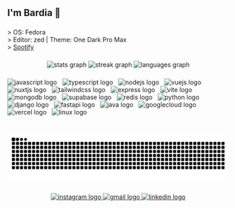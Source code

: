 <h2 align="left">I'm Bardia 🍁</h2>

###

<p align="left">> OS: Fedora  <br>> Editor: zed | Theme: One Dark Pro Max<br>> <a href="https://open.spotify.com/user/m5bwb9ytdyh36uhyoz5b314yo?si=f4c0cde841454330" target="_blank"> Spotify </a></p>

###

<div align="center">
  <img src="https://github-readme-stats.vercel.app/api?username=WoXy-Sensei&hide_title=false&hide_rank=false&show_icons=false&include_all_commits=true&count_private=true&disable_animations=false&theme=dark&locale=en&hide_border=true" height="120" alt="stats graph"  />
  <img src="https://streak-stats.demolab.com?user=WoXy-Sensei&locale=en&mode=daily&theme=dark&hide_border=true&border_radius=5" height="120" alt="streak graph"  />
  <img src="https://github-readme-stats.vercel.app/api/top-langs?username=WoXy-Sensei&locale=en&hide_title=true&layout=compact&card_width=320&langs_count=8&theme=dark&hide_border=true" height="120" alt="languages graph"  />
</div>

###

<div align="left">
  <img src="https://skillicons.dev/icons?i=js" height="38" alt="javascript logo"  />
  <img width="4" />
  <img src="https://skillicons.dev/icons?i=ts" height="38" alt="typescript logo"  />
  <img width="4" />
  <img src="https://skillicons.dev/icons?i=nodejs" height="38" alt="nodejs logo"  />
  <img width="4" />
  <img src="https://skillicons.dev/icons?i=vue" height="38" alt="vuejs logo"  />
  <img width="4" />
  <img src="https://skillicons.dev/icons?i=nuxtjs" height="38" alt="nuxtjs logo"  />
  <img width="4" />
  <img src="https://skillicons.dev/icons?i=tailwind" height="38" alt="tailwindcss logo"  />
  <img width="4" />
  <img src="https://skillicons.dev/icons?i=express" height="38" alt="express logo"  />
  <img width="4" />
  <img src="https://skillicons.dev/icons?i=vite" height="38" alt="vite logo"  />
  <img width="4" />
  <img src="https://skillicons.dev/icons?i=mongodb" height="38" alt="mongodb logo"  />
  <img width="4" />
  <img src="https://skillicons.dev/icons?i=supabase" height="38" alt="supabase logo"  />
  <img width="4" />
  <img src="https://skillicons.dev/icons?i=redis" height="38" alt="redis logo"  />
  <img width="4" />
  <img src="https://skillicons.dev/icons?i=py" height="38" alt="python logo"  />
  <img width="4" />
  <img src="https://skillicons.dev/icons?i=django" height="38" alt="django logo"  />
  <img width="4" />
  <img src="https://skillicons.dev/icons?i=fastapi" height="38" alt="fastapi logo"  />
  <img width="4" />
  <img src="https://skillicons.dev/icons?i=java" height="38" alt="java logo"  />
  <img width="4" />
  <img src="https://skillicons.dev/icons?i=gcp" height="38" alt="googlecloud logo"  />
  <img width="4" />
  <img src="https://skillicons.dev/icons?i=vercel" height="38" alt="vercel logo"  />
  <img width="4" />
  <img src="https://skillicons.dev/icons?i=linux" height="38" alt="linux logo"  />
</div>

###

<br clear="both">

<img src="https://raw.githubusercontent.com/WoXy-Sensei/WoXy-Sensei/output/snake.svg" alt="Snake animation" />

###

<div align="center">
  <a href="https://www.instagram.com/woxy.py" target="_blank">
    <img src="https://img.shields.io/static/v1?message=Instagram&logo=instagram&label=&color=E4385F&logoColor=white&labelColor=&style=for-the-badge" height="35" alt="instagram logo"  />
  </a>
  <a href="mailto:bardiaramez@gmail.com" target="_blank">
    <img src="https://img.shields.io/static/v1?message=Gmail&logo=gmail&label=&color=D14834&logoColor=white&labelColor=&style=for-the-badge" height="35" alt="gmail logo"  />
  </a>
  <a href="https://www.linkedin.com/in/bardia-ramez/" target="_blank">
    <img src="https://img.shields.io/static/v1?message=LinkedIn&logo=linkedin&label=&color=0077B5&logoColor=white&labelColor=&style=for-the-badge" height="35" alt="linkedin logo"  />
  </a>
</div>

###
